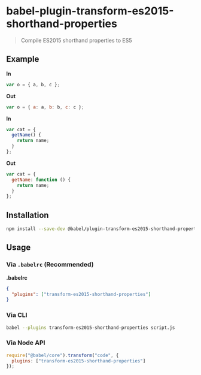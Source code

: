 # babel-plugin-transform-es2015-shorthand-properties

> Compile ES2015 shorthand properties to ES5

## Example

**In**

```js
var o = { a, b, c };
```

**Out**

```js
var o = { a: a, b: b, c: c };
```

**In**

```js
var cat = {
  getName() {
    return name;
  }
};
```

**Out**

```js
var cat = {
  getName: function () {
    return name;
  }
};
```

## Installation

```sh
npm install --save-dev @babel/plugin-transform-es2015-shorthand-properties
```

## Usage

### Via `.babelrc` (Recommended)

**.babelrc**

```json
{
  "plugins": ["transform-es2015-shorthand-properties"]
}
```

### Via CLI

```sh
babel --plugins transform-es2015-shorthand-properties script.js
```

### Via Node API

```javascript
require("@babel/core").transform("code", {
  plugins: ["transform-es2015-shorthand-properties"]
});
```
